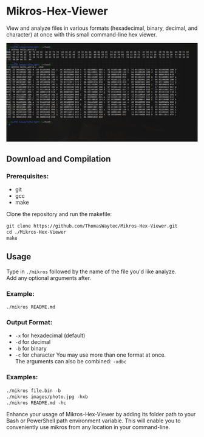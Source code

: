 # Mikros-Hex-Viewer

View and analyze files in various formats (hexadecimal, binary, decimal, and character) at once with this small command-line hex viewer.

![Mikros in action](readme-assets/showcase.png)

## Download and Compilation
### Prerequisites:
- git
- gcc
- make

Clone the repository and run the makefile:
```shell
git clone https://github.com/ThomasWaytec/Mikros-Hex-Viewer.git
cd ./Mikros-Hex-Viewer
make
```

## Usage
Type in ```./mikros``` followed by the name of the file you'd like analyze.  
Add any optional arguments after.
### Example: 
 ``` shell
./mikros README.md
```
### Output Format:
 - ```-x``` for hexadecimal (default)
 - ```-d``` for decimal
 - ```-b``` for binary
 - ```-c``` for character
You may use more than one format at once.  
The arguments can also be combined: ```-xdbc```
### Examples:
``` shell
./mikros file.bin -b
./mikros images/photo.jpg -hxb
./mikros README.md -hc
```
Enhance your usage of Mikros-Hex-Viewer by adding its folder path to your Bash or PowerShell path environment variable. This will enable you to conveniently use mikros from any location in your command-line.